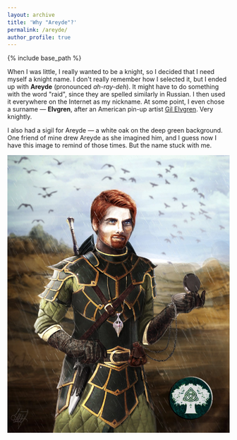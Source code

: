 ```yaml
---
layout: archive
title: 'Why "Areyde"?'
permalink: /areyde/
author_profile: true
---
```


{% include base_path %}

When I was little, I really wanted to be a knight, so I decided that I need myself a knight name. I don't really
remember how I selected it, but I ended up with **Areyde** (pronounced _ah-ray-deh_). It might have to do something with
the word "raid", since they are spelled similarly in Russian. I then used it everywhere on the Internet as my nickname.
At some point, I even chose a surname — **Elvgren**, after an American pin-up artist [Gil Elvgren](https://en.wikipedia.org/wiki/Gil_Elvgren).
Very knightly.

I also had a sigil for Areyde — a white oak on the deep green background. One friend of mine drew Areyde as she imagined
him, and I guess now I have this image to remind of those times. But the name stuck with me.

<img src="/images/areyde.jpg">

